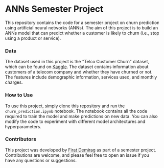 # ANNs Semester Project

This repository contains the code for a semester project on churn prediction using artificial neural networks (ANNs). The aim of this project is to build an ANNs model that can predict whether a customer is likely to churn (i.e., stop using a product or service).

### Data
The dataset used in this project is the "Telco Customer Churn" dataset, which can be found on [Kaggle](https://www.kaggle.com/datasets/blastchar/telco-customer-churn). The dataset contains information about customers of a telecom company and whether they have churned or not. The features include demographic information, services used, and monthly charges.

### How to Use
To use this project, simply clone this repository and run the `churn_prediction.ipynb` notebook. The notebook contains all the code required to train the model and make predictions on new data. You can also modify the code to experiment with different model architectures and hyperparameters.

### Contributors
This project was developed by [Firat Demirag](https://github.com/firatdemirag) as part of a semester project. Contributions are welcome, and please feel free to open an issue if you have any questions or suggestions.
